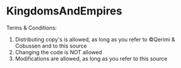 # KingdomsAndEmpires

Terms & Conditions:
1. Distributing copy's is allowed, as long as you refer to ©Qerimi & Cobussen and to this source
2. Changing the code is NOT allowed
3. Modifications are allowed, as long as you refer to this source
